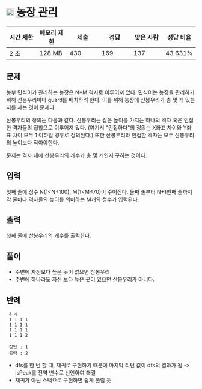 # <img src="https://d2gd6pc034wcta.cloudfront.net/tier/10.svg" class="solvedac-tier" width = 20>  [농장 관리](https://www.acmicpc.net/problem/1245)

<table class="table" id="problem-info">
				<thead>
				<tr>
									<th style="width:16%;">시간 제한</th>
					<th style="width:16%;">메모리 제한</th>
					<th style="width:17%;">제출</th>
					<th style="width:17%;">정답</th>
					<th style="width:17%;">맞은 사람</th>
					<th style="width:17%;">정답 비율</th>
								</tr>
				</thead>
				<tbody>
				<tr>
				<td>2 초 </td>
				<td>128 MB</td>
									<td>430</td>
					<td>169</td>
					<td>137</td>
					<td>43.631%</td>
								</tr>
				</tbody>
</table>

## 문제
농부 민식이가 관리하는 농장은 N*M 격자로 이루어져 있다. 민식이는 농장을 관리하기 위해 산봉우리마다 guard를 배치하려 한다. 이를 위해 농장에 산봉우리가 총 몇 개 있는지를 세는 것이 문제다.

산봉우리의 정의는 다음과 같다. 산봉우리는 같은 높이를 가지는 하나의 격자 혹은 인접한 격자들의 집합으로 이루어져 있다. (여기서 "인접하다"의 정의는 X좌표 차이와 Y좌표 차이 모두 1 이하일 경우로 정의된다.) 또한 산봉우리와 인접한 격자는 모두 산봉우리의 높이보다 작아야한다.

문제는 격자 내에 산봉우리의 개수가 총 몇 개인지 구하는 것이다.

## 입력
첫째 줄에 정수 N(1<N≤100), M(1<M≤70)이 주어진다. 둘째 줄부터 N+1번째 줄까지 각 줄마다 격자들의 높이를 의미하는 M개의 정수가 입력된다.


## 출력
첫째 줄에 산봉우리의 개수를 출력한다.

## 풀이
 - 주변에 자신보다 높은 곳이 없으면 산봉우리
 - 주변에 하나라도 자신 보다 높은 곳이 있으면 산봉우리가 아니다.
 
## 반례
 ```
  4 4
  1 1 1 1
  1 1 1 1
  1 1 1 1
  1 1 1 2 
  
  정답 : 1
  출력 : 2
 ```
 - dfs를 한 번 할 때, 재귀로 구현하기 때문에 마지막 리턴 값이 dfs의 결과가 됨  -> isPeak를 전역 변수로 선언하여 해결
 - 재귀가 아닌 스택으로 구현하면 쉽게 풀릴 듯 
